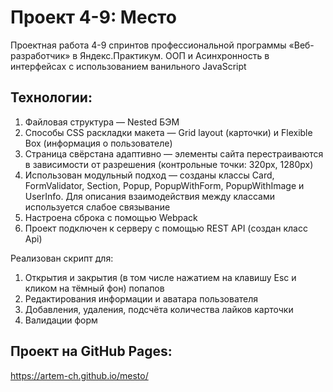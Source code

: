 # Проект 4-9: Место

Проектная работа 4-9 спринтов профессиональной программы «Веб-разработчик» в Яндекс.Практикум. ООП и Асинхронность в интерфейсах с использованием ванильного JavaScript

## Технологии:

1. Файловая структура — Nested БЭМ
2. Способы CSS раскладки макета — Grid layout (карточки) и Flexible Box (информация о пользователе)
3. Страница свёрстана адаптивно — элементы сайта перестраиваются в зависимости от разрешения (контрольные точки: 320px, 1280px)
4. Использован модульный подход — созданы классы Card, FormValidator, Section, Popup, PopupWithForm, PopupWithImage и UserInfo. Для описания взаимодействия между классами используется слабое связывание
5. Настроена сброка с помощью Webpack
6. Проект подключен к серверу с помощью REST API (создан класс Api)

Реализован скрипт для:
1. Открытия и закрытия (в том числе нажатием на клавишу Esc и кликом на тёмный фон) попапов
2. Редактирования информации и аватара пользователя
3. Добавления, удаления, подсчёта количества лайков карточки
4. Валидации форм

## Проект на GitHub Pages:
https://artem-ch.github.io/mesto/
